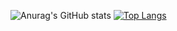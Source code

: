 ![Anurag's GitHub stats](https://github-readme-stats.vercel.app/api?username=Rofernweh&show_icons=true&theme=react)
[![Top Langs](https://github-readme-stats.vercel.app/api/top-langs/?username=Rofernweh&langs_count=4)](https://github.com/Rofernweh/github-readme-stats)

